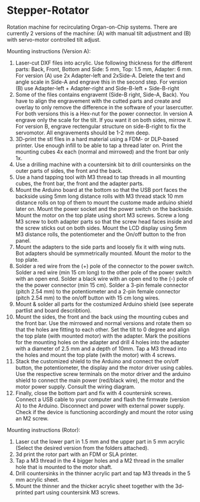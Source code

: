 # Stepper-Rotator
Rotation machine for recirculating Organ-on-Chip systems. There are currently 2 versions of the machine: (A) with manual tilt adjustment and (B) with servo-motor controlled tilt adjust.

Mounting instructions (Version A):
1. Laser-cut DXF files into acrylic. Use following thickness for the different parts:
  Back, Front, Bottom and Side: 5 mm, Top: 1.5 mm, Adapter: 6 mm.
  For version (A) use 2x Adapter-left and 2xSide-A. Delete the text and angle scale in Side-A and engrave this in the second step.
  For version (B) use Adapter-left + Adapter-right and Side-B-left + Side-B-right
2. Some of the files contains engravemt (Side-B right, Side-A, Back). You have to align the engravement with the cutted parts and create and overlay to only remove the difference in the software of your lasercutter. For both versions this is a Hex-nut for the power connector. In version A engrave only the scale for the tilt. If you want it on both sides, mirrow it. For version B, engrave rectengular structure on side-B-right to fix the servomotor. All engravements should be 1-2 mm deep.
3. 3D-print the stl files in a hard material using a FDM- or DLP-based printer. Use enough infill to be able to tap a thread later on. Print the mounting cubes 4x each (normal and mirrowed) and the front bar only 1x.
4. Use a drilling machine with a countersink bit to drill countersinks on the outer parts of sides, the front and the back.
5. Use a hand tapping tool with M3 thread to tap threads in all mounting cubes, the front bar, the front and the adapter parts.
6. Mount the Arduino board at the bottom so that the USB port faces the backside using 5mm long distance rolls with M3 thread stack 10 mm distance rolls on top of them to mount the custome made arduino shield later on. Mount the power socket and the power switch on the backside. Mount the motor on the top plate using short M3 screws. Screw a long M3 screw to both adapter parts so that the screw head faces inside and the screw sticks out on both sides. Mount the LCD display using 5mm M3 distance rolls, the potentiometer and the On/off button to the fron panel.
7. Mount the adapters to the side parts and loosely fix it with wing nuts. Bot adapters should be symmetrically mounted. Mount the motor to the top plate.
8. Solder a red wire from the (+) pole of the connector to the power switch. Solder a red wire (min 15 cm long) to the other pole of the power switch with an open end. Solder a black wire with an open end to the (-) pole of the the power connector (min 15 cm). Solder a 3-pin female connector (pitch 2.54 mm) to the potentiometer and a 2-pin female connector (pitch 2.54 mm) to the on/off button with 15 cm long wires.
9. Mount & solder all parts for the costumized Arduino shield (see seperate partlist and board describtion).
10. Mount the sides, the front and the back using the mounting cubes and the front bar. Use the mirrowed and normal versions and rotate them so that the holes are fitting to each other. Set the tilt to 0 degree and align the top plate (with mounted motor) with the adapter. Mark the positions for the mounting holes on the adapter and drill 4 holes into the adapter with a diameter of 2.5 mm and a depth of 10mm. Tap a M3 thread into the holes and mount the top plate (with the motor) with 4 screws.
11. Stack the customized shield to the Arduino and connect the on/off button, the potentiometer, the display and the motor driver using cables. Use the respective screw terminals on the motor driver and the arduino shield to connect the main power (red/black wire), the motor and the motor power supply. Consult the wiring diagram.
12. Finally, close the bottom part and fix with 4 countersink screws. Connect a USB cable to your computer and flash the firmwate (version A) to the Arduino. Disconnect and power with external power supply. Check if the device is functioning accordingly and mount the rotor using an M2 screw.

Mounting instructions (Rotor):
1.  Laser cut the lower part in 1.5 mm and the upper part in 5 mm acrylic (Select the desired version from the folders attached).
2.  3d print the rotor part with an FDM or SLA printer.
3.  Tap a M3 thread in the 4 bigger holes and a M2 thread in the smaller hole that is mounted to the motor shaft.
4.  Drill countersinks in the thinner acrylic part and tap M3 threads in the 5 mm acrylic sheet.
5.  Mount the thinner and the thicker acrylic sheet together with the 3d-printed part using countersink M3 screws.
